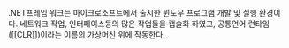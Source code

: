 .NET프레임 워크는 마이크로소프트에서 출시한 윈도우 프로그램 개발 및 실행 환경이다.
네트워크 작업, 인터페이스등의 많은 작업들을 캡슐화 하였고, 공통언어 런타임([[CLR]])이라는 이름의
가상머신 위에 작동한다.

